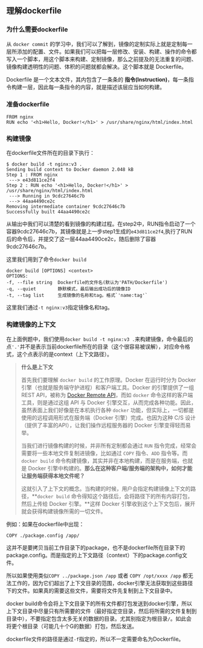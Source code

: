 ## 理解dockerfile

### 为什么需要dockerfile

从 `docker commit` 的学习中，我们可以了解到，镜像的定制实际上就是定制每一层所添加的配置、文件。如果我们可以把每一层修改、安装、构建、操作的命令都写入一个脚本，用这个脚本来构建、定制镜像，那么之前提及的无法重复的问题、镜像构建透明性的问题、体积的问题就都会解决。这个脚本就是 Dockerfile。

Dockerfile 是一个文本文件，其内包含了一条条的 **指令(Instruction)**，每一条指令构建一层，因此每一条指令的内容，就是描述该层应当如何构建。

### 准备dockerfile

```shell
FROM nginx
RUN echo '<h1>Hello, Docker!</h1>' > /usr/share/nginx/html/index.html
```

### 构建镜像

在dockerfile文件所在的目录下执行：

```shell
$ docker build -t nginx:v3 .
Sending build context to Docker daemon 2.048 kB
Step 1 : FROM nginx
 ---> e43d811ce2f4
Step 2 : RUN echo '<h1>Hello, Docker!</h1>' > /usr/share/nginx/html/index.html
 ---> Running in 9cdc27646c7b
 ---> 44aa4490ce2c
Removing intermediate container 9cdc27646c7b
Successfully built 44aa4490ce2c
```

从输出中我们可以清楚的看到镜像的构建过程。在step2中，RUN指令启动了一个容器9cdc27646c7b，其镜像就是上一步step1生成的`e43d811ce2f4`,执行了RUN后的命令后，并提交了这一层44aa4490ce2c，随后删除了容器9cdc27646c7b。

这里我们用到了命令`docker build`

```shell
docker build [OPTIONS] <context>
OPTIONS:
-f, --file string  Dockerfile的文件名(默认为'PATH/Dockerfile')
-q, --quiet        静默模式，最后输出成功后的镜像ID
-t, --tag list     生成镜像的名称和tag。格式`'name:tag'`
```

这里我们通过`-t nginx:v3`指定镜像名和tag。

### 构建镜像的上下文

在上面例题中，我们使用`docker build -t nginx:v3 .`来构建镜像，命令最后的点`'.'`并不是表示当前dockerfile所在的目录（这个很容易被误解），对应命令格式，这个点表示的是context（上下文路径）。

> **什么是上下文**
>
> 首先我们要理解 `docker build` 的工作原理。Docker 在运行时分为 Docker 引擎（也就是服务端守护进程）和客户端工具。Docker 的引擎提供了一组 REST API，被称为 [Docker Remote API](https://docs.docker.com/develop/sdk/)，而如 `docker` 命令这样的客户端工具，则是通过这组 API 与 Docker 引擎交互，从而完成各种功能。因此，虽然表面上我们好像是在本机执行各种 `docker` 功能，但实际上，一切都是使用的远程调用形式在服务端（Docker 引擎）完成。也因为这种 C/S 设计（提供了丰富的API），让我们操作远程服务器的 Docker 引擎变得轻而易举。
>
> 当我们进行镜像构建的时候，并非所有定制都会通过 `RUN` 指令完成，经常会需要将一些本地文件复制进镜像，比如通过 `COPY` 指令、`ADD` 指令等。而 `docker build` 命令构建镜像，其实并非在本地构建，而是在服务端，也就是 Docker 引擎中构建的。**那么在这种客户端/服务端的架构中，如何才能让服务端获得本地文件呢？**
>
> 这就引入了上下文的概念。当构建的时候，用户会指定构建镜像上下文的路径，**`docker build` 命令得知这个路径后，会将路径下的所有内容打包，然后上传给 Docker 引擎。**这样 Docker 引擎收到这个上下文包后，展开就会获得构建镜像所需的一切文件。

例如：如果在dockerfile中出现：

```shell
COPY ./package.config /app/
```

这并不是要拷贝当前工作目录下的package，也不是dockerfile所在目录下的package.config。而是指定的上下文路径（context）下的package.config文件。

所以如果使用类似`COPY ../package.json /app` 或者 `COPY /opt/xxxx /app` 都无法工作的，因为它们超出了上下文目录的范围，docker引擎无法获取到这些路径下的文件。如果真的需要这些文件，需要将文件先复制到上下文目录中。

docker build命令会将上下文目录下的所有文件都打包发送到docker引擎，所以上下文目录中尽量只有所需要的文件（最好指定空目录，然后将所需的文件复制到目录中），不要指定包含太多无关的数据的目录。尤其别指定为根目录`/`。如此会将更个根目录（可能几十个G的数据）打包，然后发送。

dockerfile文件的路径是通过`-f`指定的，所以不一定需要命名为Dockerfile。